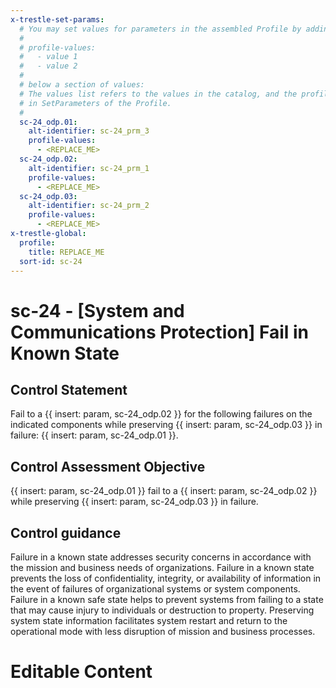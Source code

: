 ```yaml
---
x-trestle-set-params:
  # You may set values for parameters in the assembled Profile by adding
  #
  # profile-values:
  #   - value 1
  #   - value 2
  #
  # below a section of values:
  # The values list refers to the values in the catalog, and the profile-values represent values
  # in SetParameters of the Profile.
  #
  sc-24_odp.01:
    alt-identifier: sc-24_prm_3
    profile-values:
      - <REPLACE_ME>
  sc-24_odp.02:
    alt-identifier: sc-24_prm_1
    profile-values:
      - <REPLACE_ME>
  sc-24_odp.03:
    alt-identifier: sc-24_prm_2
    profile-values:
      - <REPLACE_ME>
x-trestle-global:
  profile:
    title: REPLACE_ME
  sort-id: sc-24
---
```


# sc-24 - \[System and Communications Protection\] Fail in Known State

## Control Statement

Fail to a {{ insert: param, sc-24_odp.02 }} for the following failures on the indicated components while preserving {{ insert: param, sc-24_odp.03 }} in failure: {{ insert: param, sc-24_odp.01 }}.

## Control Assessment Objective

{{ insert: param, sc-24_odp.01 }} fail to a {{ insert: param, sc-24_odp.02 }} while preserving {{ insert: param, sc-24_odp.03 }} in failure.

## Control guidance

Failure in a known state addresses security concerns in accordance with the mission and business needs of organizations. Failure in a known state prevents the loss of confidentiality, integrity, or availability of information in the event of failures of organizational systems or system components. Failure in a known safe state helps to prevent systems from failing to a state that may cause injury to individuals or destruction to property. Preserving system state information facilitates system restart and return to the operational mode with less disruption of mission and business processes.

# Editable Content

<!-- Make additions and edits below -->
<!-- The above represents the contents of the control as received by the profile, prior to additions. -->
<!-- If the profile makes additions to the control, they will appear below. -->
<!-- The above markdown may not be edited but you may edit the content below, and/or introduce new additions to be made by the profile. -->
<!-- If there is a yaml header at the top, parameter values may be edited. Use --set-parameters to incorporate the changes during assembly. -->
<!-- The content here will then replace what is in the profile for this control, after running profile-assemble. -->
<!-- The current profile has no added parts for this control, but you may add new ones here. -->
<!-- Each addition must have a heading either of the form ## Control my_addition_name -->
<!-- or ## Part a. (where the a. refers to one of the control statement labels.) -->
<!-- "## Control" parts are new parts added after the statement part. -->
<!-- "## Part" parts are new parts added into the top-level statement part with that label. -->
<!-- Subparts may be added with nested hash levels of the form ### My Subpart Name -->
<!-- underneath the parent ## Control or ## Part being added -->
<!-- See https://ibm.github.io/compliance-trestle/tutorials/ssp_profile_catalog_authoring/ssp_profile_catalog_authoring for guidance. -->
